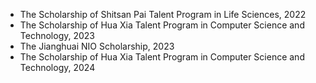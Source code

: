 * The Scholarship of Shitsan Pai Talent Program in Life Sciences, 2022
* The Scholarship of Hua Xia Talent Program in Computer Science and Technology, 2023
* The Jianghuai NIO Scholarship, 2023
* The Scholarship of Hua Xia Talent Program in Computer Science and Technology, 2024
